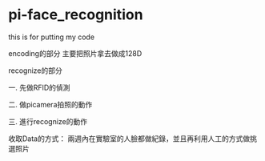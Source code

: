 # pi-face_recognition
this is for putting my code

encoding的部分
主要把照片拿去做成128D

recognize的部分

一. 先做RFID的偵測

二. 做picamera拍照的動作

三. 進行recognize的動作


收取Data的方式：
兩週內在實驗室的人臉都做紀錄，並且再利用人工的方式做挑選照片


